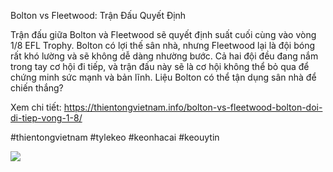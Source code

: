 Bolton vs Fleetwood: Trận Đấu Quyết Định

Trận đấu giữa Bolton và Fleetwood sẽ quyết định suất cuối cùng vào vòng 1/8 EFL Trophy. Bolton có lợi thế sân nhà, nhưng Fleetwood lại là đội bóng rất khó lường và sẽ không dễ dàng nhường bước. Cả hai đội đều đang nắm trong tay cơ hội đi tiếp, và trận đấu này sẽ là cơ hội không thể bỏ qua để chứng minh sức mạnh và bản lĩnh. Liệu Bolton có thể tận dụng sân nhà để chiến thắng?

Xem chi tiết: https://thientongvietnam.info/bolton-vs-fleetwood-bolton-doi-di-tiep-vong-1-8/

#thientongvietnam #tylekeo #keonhacai #keouytin

![](https://g0v.hackmd.io/_uploads/Skx-SPD9Uyg.jpg)
